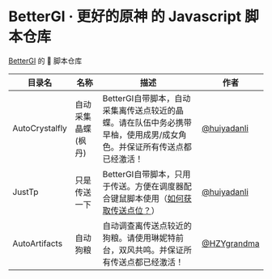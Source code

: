 # BetterGI · 更好的原神 的 Javascript 脚本仓库

[BetterGI](https://github.com/babalae/better-genshin-impact) 的 📜 脚本仓库

| 目录名            | 名称         | 描述                                                             | 作者                                           |
| -------------- | ---------- | -------------------------------------------------------------- | -------------------------------------------- |
| AutoCrystalfly | 自动采集晶蝶(枫丹) | BetterGI自带脚本，自动采集离传送点较近的晶蝶。请在队伍中务必携带早柚，使用成男/成女角色。并保证所有传送点都已经激活！ | [@huiyadanli](https://github.com/huiyadanli) |
| JustTp         | 只是传送一下     | BetterGI自带脚本，只用于传送。方便在调度器配合键鼠脚本使用（[如何获取传送点位？](https://github.com/babalae/bettergi-scripts/issues/1)）                         | [@huiyadanli](https://github.com/huiyadanli) |
| AutoArtifacts  | 自动狗粮       | 自动调查离传送点较近的狗粮。请使用琳妮特前台，双风共鸣。并保证所有传送点都已经激活！                     | [@HZYgrandma](https://github.com/HZYgrandma) |
